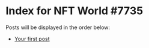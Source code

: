 # Index for NFT World #7735
Posts will be displayed in the order below:

- [Your first post](./001-first.md)

